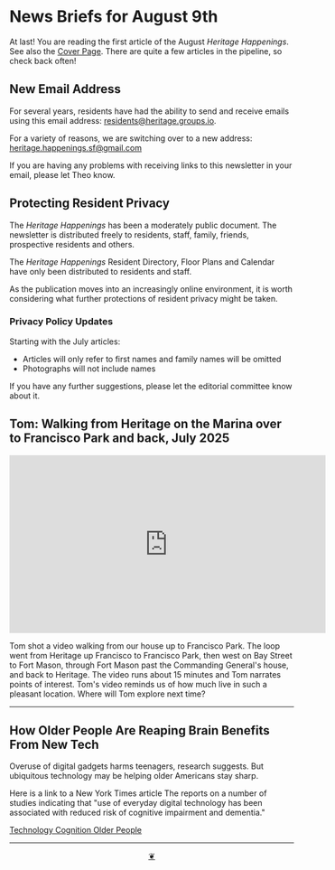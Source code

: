 # News Briefs for August 9th

At last! You are reading the first article of the August _Heritage Happenings_. See also the [Cover Page](https://heritage-happenings.github.io/#2025/08/README.md). There are quite a few articles in the pipeline, so check back often!

## New Email Address

For several years, residents have had the ability to send and receive emails using this email address: residents@heritage.groups.io.

For a variety of reasons, we are switching over to a new address: heritage.happenings.sf@gmail.com

If you are having any problems with receiving links to this newsletter in your email, please let Theo know.

## Protecting Resident Privacy

The _Heritage Happenings_ has been a moderately public document. The newsletter is distributed freely to residents, staff, family, friends, prospective residents and others.

The _Heritage Happenings_ Resident Directory, Floor Plans and Calendar have only been distributed to residents and staff.

As the publication moves into an increasingly online environment, it is worth considering what further protections of resident privacy might be taken.

### Privacy Policy Updates

Starting with the July articles:

* Articles will only refer to first names and family names will be omitted
* Photographs will not include names

If you have any further suggestions, please let the editorial committee know about it.

## Tom: Walking from Heritage on the Marina over to Francisco Park and back, July 2025

<iframe width="560" height="315" src="https://www.youtube.com/embed/3GvNLyIai3w?si=QGQR8iR_6aQ_omEQ" title="YouTube video player" frameborder="0" allow="accelerometer; autoplay; clipboard-write; encrypted-media; gyroscope; picture-in-picture; web-share" referrerpolicy="strict-origin-when-cross-origin" allowfullscreen></iframe>

Tom shot a video walking from our house up to Francisco Park. The loop went from Heritage up Francisco to Francisco Park, then west on Bay Street to Fort Mason, through Fort Mason past the Commanding General's house, and back to Heritage. The video runs about 15 minutes and Tom narrates points of interest. Tom's video reminds us of how much live in such a pleasant location. Where will Tom explore next time?

***

## How Older People Are Reaping Brain Benefits From New Tech

Overuse of digital gadgets harms teenagers, research suggests. But ubiquitous technology may be helping older Americans stay sharp.

Here is a link to a New York Times article The reports on a number of studies indicating that "use of everyday digital technology has been associated with reduced risk of cognitive impairment and dementia."

[Technology Cognition Older People](https://www.nytimes.com/2025/08/09/health/technology-cognition-older-people.html?unlocked_article_code=1.dE8.IsXS.K9f6lsk3_id0&smid=url-share)

***

<center title="Hello! Click me to go up to the top"><a class="a-dingbat" href="javascript:window.scrollTo(0,0);"> ❦ </a></center>
